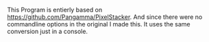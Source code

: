 This Program is entierly based on https://github.com/Pangamma/PixelStacker.
And since there were no commandline options in the original I made this.
It uses the same conversion just in a console.
